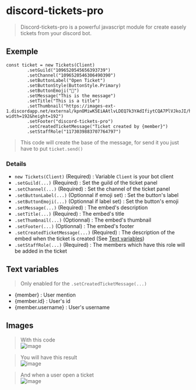 # discord-tickets-pro
> Discord-tickets-pro is a powerful javascript module for create easely tickets from your discord bot.

## Exemple
```
const ticket = new Tickets(Client)
        .setGuild("1096520545656393739")
        .setChannel("1096520546306490390")
        .setButtonLabel("Open Ticket")
        .setButtonStyle(ButtonStyle.Primary)
        .setButtonEmoji("🎫")
        .setMessage("This is the message")
        .setTitle("This is a title")
        .setThumbnail("https://images-ext-1.discordapp.net/external/kpnOMiwK5EiAAtlvLDEQ7k3YAdIfiytCQA7PlVJkoJI/https/cdn.discordapp.com/avatars/922130278443528232/a_86e367b840be27fafa58564086ac4a9d.gif?width=192&height=192")
        .setFooter("discord-tickets-pro")
        .setCreatedTicketMessage("Ticket created by {member}")
        .setStaffRole("1173039883707764797")
```
> This code will create the base of the message, for send it you just have to put `ticket.send()`

### Details
- `new Tickets(Client)` (Required) : Variable `Client` is your bot client
- `.setGuild(...)` (Required) : Set the guild of the ticket panel
- `.setChannel(...)` (Required) : Set the channel of the ticket panel
- `.setButtonLabel(...)` (Optionnal if emoji set) : Set the button's label
- `.setButtonEmoji(...)` (Optionnal if label set) : Set the button's emoji
- `.setMessage(...)` (Required) : The embed's description
- `.setTitle(...)` (Required) : The embed's title
- `.setThumbnail(...)` (Optionnal) : The embed's thumbnail
- `.setFooter(...)` (Optionnal) : The embed's footer
- `.setCreatedTicketMessage(...)` (Required) : The description of the embed when the ticket is created (See [Text variables](https://github.com/lotus64yt/discord-tickets-pro/blob/main/README.md#text-variables))
- `.setStaffRole(...)` (Required) : The members which have this role will be added in the ticket

## Text variables
> Only enabled for the `.setCreatedTicketMessage(...)`

- {member} : User mention
- {member.id} : User's id
- {member.username} : User's username

## Images
> With this code </br>
![image](https://github.com/lotus64yt/discord-tickets-pro/assets/114228798/1af9e118-08f2-4496-a121-c5e9e991e44b)

> You will have this result</br>
![image](https://github.com/lotus64yt/discord-tickets-pro/assets/114228798/7a865909-ab37-4c37-9b4f-0d0a4fcce9fa)


> And when a user open a ticket <br/>
![image](https://github.com/lotus64yt/discord-tickets-pro/assets/114228798/b3b6149d-d548-4c2b-b4aa-0fee0f3f64f0)
